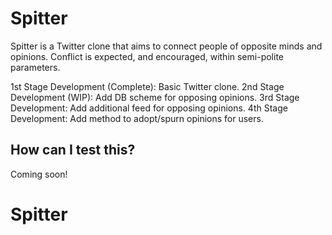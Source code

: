 # Spitter

Spitter is a Twitter clone that aims to connect people of opposite minds and opinions. Conflict is expected, and encouraged, within semi-polite parameters.

1st Stage Development (Complete): Basic Twitter clone.
2nd Stage Development (WIP): Add DB scheme for opposing opinions.
3rd Stage Development: Add additional feed for opposing opinions.
4th Stage Development: Add method to adopt/spurn opinions for users.

## How can I test this?

Coming soon!

# Spitter
